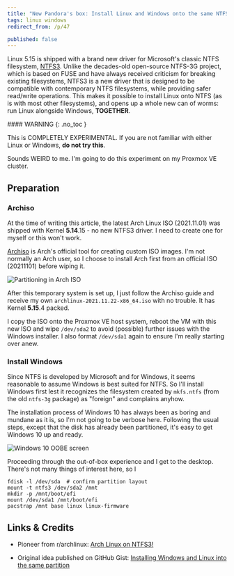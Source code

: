 ```yaml
---
title: "New Pandora's box: Install Linux and Windows onto the same NTFS partition"
tags: linux windows
redirect_from: /p/47

published: false
---
```


Linux 5.15 is shipped with a brand new driver for Microsoft's classic NTFS filesystem, [NTFS3][ntfs3]. Unlike the decades-old open-source NTFS-3G project, which is based on FUSE and have always received criticism for breaking existing filesystems, NTFS3 is a new driver that is designed to be compatible with contemporary NTFS filesystems, while providing safer read/write operations. This makes it possible to install Linux onto NTFS (as is with most other filesystems), and opens up a whole new can of worms: run Linux alongside Windows, **TOGETHER**.

<div class="notice--danger" markdown="1">
#### <i class="fas fa-exclamation-triangle"></i> WARNING
{: .no_toc }

This is COMPLETELY EXPERIMENTAL. If you are not familiar with either Linux or Windows, **do not try this**.
</div>

Sounds WEIRD to me. I'm going to do this experiment on my Proxmox VE cluster.

## Preparation

### Archiso

At the time of writing this article, the latest Arch Linux ISO (2021.11.01) was shipped with Kernel **5.14**.15 - no new NTFS3 driver. I need to create one for myself or this won't work.

[Archiso][archiso] is Arch's official tool for creating custom ISO images. I'm not normally an Arch user, so I choose to install Arch first from an official ISO (20211101) before wiping it.

![Partitioning in Arch ISO](/image/linux/monster/install-arch-partition.png)

After this temporary system is set up, I just follow the Archiso guide and receive my own `archlinux-2021.11.22-x86_64.iso` with no trouble. It has Kernel **5.15**.4 packed.

I copy the ISO onto the Proxmox VE host system, reboot the VM with this new ISO and wipe `/dev/sda2` to avoid (possible) further issues with the Windows installer. I also format `/dev/sda1` again to ensure I'm really starting over anew.

### Install Windows

Since NTFS is developed by Microsoft and for Windows, it seems reasonable to assume Windows is best suited for NTFS. So I'll install Windows first lest it recognizes the filesystem created by `mkfs.ntfs` (from the old `ntfs-3g` package) as "foreign" and complains anyhow.

The installation process of Windows 10 has always been as boring and mundane as it is, so I'm not going to be verbose here. Following the usual steps, except that the disk has already been partitioned, it's easy to get Windows 10 up and ready.

![Windows 10 OOBE screen](/image/linux/monster/install-win10-oobe.png)

Proceeding through the out-of-box experience and I get to the desktop. There's not many things of interest here, so I


```shell
fdisk -l /dev/sda  # confirm partition layout
mount -t ntfs3 /dev/sda2 /mnt
mkdir -p /mnt/boot/efi
mount /dev/sda1 /mnt/boot/efi
pacstrap /mnt base linux linux-firmware
```

## Links & Credits

- Pioneer from r/archlinux: [Arch Linux on NTFS3!](https://www.reddit.com/r/archlinux/comments/qwsftq/arch_linux_on_ntfs3/)
- Original idea published on GitHub Gist: [Installing Windows and Linux into the same partition](https://gist.github.com/motorailgun/cc2c573f253d0893f429a165b5f851ee)


  [archiso]: https://wiki.archlinux.org/title/archiso
  [ntfs3]: https://www.techrepublic.com/article/linux-kernel-5-15-is-now-available-and-it-has-something-special-for-ntfs-users/
  [ntfs-3g]: https://en.wikipedia.org/wiki/NTFS-3G
